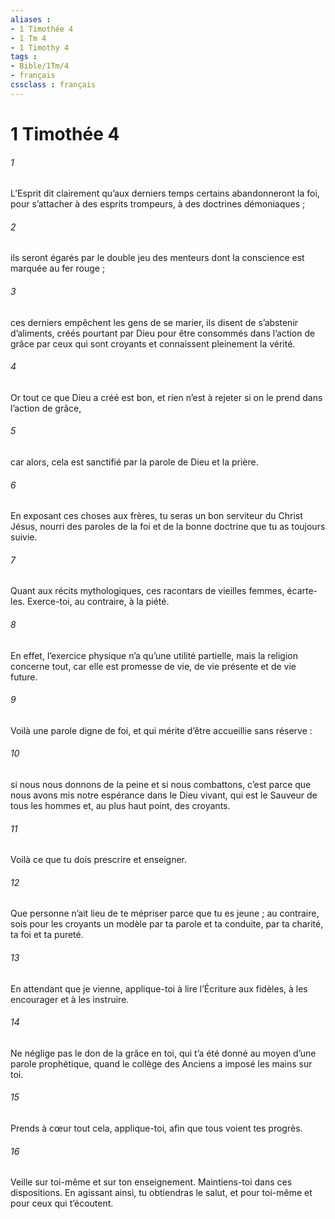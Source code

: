 ```yaml
---
aliases : 
- 1 Timothée 4
- 1 Tm 4
- 1 Timothy 4
tags : 
- Bible/1Tm/4
- français
cssclass : français
---
```


# 1 Timothée 4

###### 1
L’Esprit dit clairement qu’aux derniers temps certains abandonneront la foi, pour s’attacher à des esprits trompeurs, à des doctrines démoniaques ;
###### 2
ils seront égarés par le double jeu des menteurs dont la conscience est marquée au fer rouge ;
###### 3
ces derniers empêchent les gens de se marier, ils disent de s’abstenir d’aliments, créés pourtant par Dieu pour être consommés dans l’action de grâce par ceux qui sont croyants et connaissent pleinement la vérité.
###### 4
Or tout ce que Dieu a créé est bon, et rien n’est à rejeter si on le prend dans l’action de grâce,
###### 5
car alors, cela est sanctifié par la parole de Dieu et la prière.
###### 6
En exposant ces choses aux frères, tu seras un bon serviteur du Christ Jésus, nourri des paroles de la foi et de la bonne doctrine que tu as toujours suivie.
###### 7
Quant aux récits mythologiques, ces racontars de vieilles femmes, écarte-les. Exerce-toi, au contraire, à la piété.
###### 8
En effet, l’exercice physique n’a qu’une utilité partielle, mais la religion concerne tout, car elle est promesse de vie, de vie présente et de vie future.
###### 9
Voilà une parole digne de foi, et qui mérite d’être accueillie sans réserve :
###### 10
si nous nous donnons de la peine et si nous combattons, c’est parce que nous avons mis notre espérance dans le Dieu vivant, qui est le Sauveur de tous les hommes et, au plus haut point, des croyants.
###### 11
Voilà ce que tu dois prescrire et enseigner.
###### 12
Que personne n’ait lieu de te mépriser parce que tu es jeune ; au contraire, sois pour les croyants un modèle par ta parole et ta conduite, par ta charité, ta foi et ta pureté.
###### 13
En attendant que je vienne, applique-toi à lire l’Écriture aux fidèles, à les encourager et à les instruire.
###### 14
Ne néglige pas le don de la grâce en toi, qui t’a été donné au moyen d’une parole prophétique, quand le collège des Anciens a imposé les mains sur toi.
###### 15
Prends à cœur tout cela, applique-toi, afin que tous voient tes progrès.
###### 16
Veille sur toi-même et sur ton enseignement. Maintiens-toi dans ces dispositions. En agissant ainsi, tu obtiendras le salut, et pour toi-même et pour ceux qui t’écoutent.
